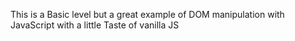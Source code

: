 This is a Basic level but a great example of DOM manipulation with JavaScript with a little Taste of vanilla JS
